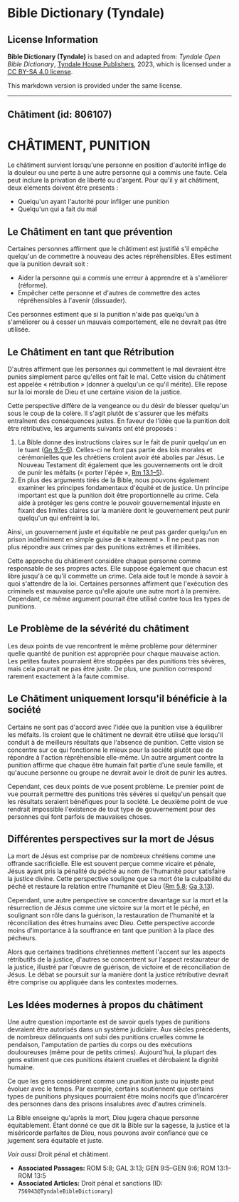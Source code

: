 # Bible Dictionary (Tyndale)

## License Information

**Bible Dictionary (Tyndale)** is based on and adapted from: _Tyndale Open Bible Dictionary_, [Tyndale House Publishers](https://tyndaleopenresources.com/), 2023, which is licensed under a [CC BY-SA 4.0 license](https://creativecommons.org/licenses/by-sa/4.0/legalcode.en).

This markdown version is provided under the same license.



--------------------------------

## Châtiment (id: 806107)

CHÂTIMENT, PUNITION
===================

Le châtiment survient lorsqu'une personne en position d'autorité inflige de la douleur ou une perte à une autre personne qui a commis une faute. Cela peut inclure la privation de liberté ou d'argent. Pour qu'il y ait châtiment, deux éléments doivent être présents :

* Quelqu'un ayant l'autorité pour infliger une punition
* Quelqu'un qui a fait du mal

Le Châtiment en tant que prévention
-----------------------------------

Certaines personnes affirment que le châtiment est justifié s'il empêche quelqu'un de commettre à nouveau des actes répréhensibles. Elles estiment que la punition devrait soit :

* Aider la personne qui a commis une erreur à apprendre et à s'améliorer (réforme).
* Empêcher cette personne et d'autres de commettre des actes répréhensibles à l'avenir (dissuader).

Ces personnes estiment que si la punition n'aide pas quelqu'un à s'améliorer ou à cesser un mauvais comportement, elle ne devrait pas être utilisée.

Le Châtiment en tant que Rétribution
------------------------------------

D'autres affirment que les personnes qui commettent le mal devraient être punies simplement parce qu'elles ont fait le mal. Cette vision du châtiment est appelée « rétribution » (donner à quelqu'un ce qu'il mérite). Elle repose sur la loi morale de Dieu et une certaine vision de la justice.

Cette perspective diffère de la vengeance ou du désir de blesser quelqu'un sous le coup de la colère. Il s'agit plutôt de s'assurer que les méfaits entraînent des conséquences justes. En faveur de l'idée que la punition doit être rétributive, les arguments suivants ont été proposés :

1. La Bible donne des instructions claires sur le fait de punir quelqu'un en le tuant ([Gn 9\.5–6](https://ref.ly/Gen9:5-Gen9:6)). Celles\-ci ne font pas partie des lois morales et cérémonielles que les chrétiens croient avoir été abolies par Jésus. Le Nouveau Testament dit également que les gouvernements ont le droit de punir les méfaits (« porter l'épée », [Rm 13\.1](https://ref.ly/Rom13:1-Rom13:5)[–](https://ref.ly/Gen9:5-Gen9:6)[5](https://ref.ly/Rom13:1-Rom13:5)).
2. En plus des arguments tirés de la Bible, nous pouvons également examiner les principes fondamentaux d'équité et de justice. Un principe important est que la punition doit être proportionnelle au crime. Cela aide à protéger les gens contre le pouvoir gouvernemental injuste en fixant des limites claires sur la manière dont le gouvernement peut punir quelqu'un qui enfreint la loi. 
  
Ainsi, un gouvernement juste et équitable ne peut pas garder quelqu'un en prison indéfiniment en simple guise de « traitement ». Il ne peut pas non plus répondre aux crimes par des punitions extrêmes et illimitées.

Cette approche du châtiment considère chaque personne comme responsable de ses propres actes. Elle suppose également que chacun est libre jusqu'à ce qu'il commette un crime. Cela aide tout le monde à savoir à quoi s'attendre de la loi. Certaines personnes affirment que l'exécution des criminels est mauvaise parce qu'elle ajoute une autre mort à la première. Cependant, ce même argument pourrait être utilisé contre tous les types de punitions.

Le Problème de la sévérité du châtiment
---------------------------------------

Les deux points de vue rencontrent le même problème pour déterminer quelle quantité de punition est appropriée pour chaque mauvaise action. Les petites fautes pourraient être stoppées par des punitions très sévères, mais cela pourrait ne pas être juste. De plus, une punition correspond rarement exactement à la faute commise.

Le Châtiment uniquement lorsqu'il bénéficie à la société
--------------------------------------------------------

Certains ne sont pas d'accord avec l'idée que la punition vise à équilibrer les méfaits. Ils croient que le châtiment ne devrait être utilisé que lorsqu'il conduit à de meilleurs résultats que l'absence de punition. Cette vision se concentre sur ce qui fonctionne le mieux pour la société plutôt que de répondre à l'action répréhensible elle\-même. Un autre argument contre la punition affirme que chaque être humain fait partie d'une seule famille, et qu'aucune personne ou groupe ne devrait avoir le droit de punir les autres.

Cependant, ces deux points de vue posent problème. Le premier point de vue pourrait permettre des punitions très sévères si quelqu'un pensait que les résultats seraient bénéfiques pour la société. Le deuxième point de vue rendrait impossible l'existence de tout type de gouvernement pour des personnes qui font parfois de mauvaises choses.

Différentes perspectives sur la mort de Jésus
---------------------------------------------

La mort de Jésus est comprise par de nombreux chrétiens comme une offrande sacrificielle. Elle est souvent perçue comme vicaire et pénale, Jésus ayant pris la pénalité du péché au nom de l'humanité pour satisfaire la justice divine. Cette perspective souligne que sa mort ôte la culpabilité du péché et restaure la relation entre l'humanité et Dieu ([Rm 5\.8](https://ref.ly/Rom5:8); [Ga 3\.13](https://ref.ly/Gal3:13)).

Cependant, une autre perspective se concentre davantage sur la mort et la résurrection de Jésus comme une victoire sur la mort et le péché, en soulignant son rôle dans la guérison, la restauration de l'humanité et la réconciliation des êtres humains avec Dieu. Cette perspective accorde moins d'importance à la souffrance en tant que punition à la place des pécheurs.

Alors que certaines traditions chrétiennes mettent l'accent sur les aspects rétributifs de la justice, d'autres se concentrent sur l'aspect restaurateur de la justice, illustré par l'œuvre de guérison, de victoire et de réconciliation de Jésus. Le débat se poursuit sur la manière dont la justice rétributive devrait être comprise ou appliquée dans les contextes modernes.

Les Idées modernes à propos du châtiment
----------------------------------------

Une autre question importante est de savoir quels types de punitions devraient être autorisés dans un système judiciaire. Aux siècles précédents, de nombreux délinquants ont subi des punitions cruelles comme la pendaison, l'amputation de parties du corps ou des exécutions douloureuses (même pour de petits crimes). Aujourd'hui, la plupart des gens estiment que ces punitions étaient cruelles et dérobaient la dignité humaine.

Ce que les gens considèrent comme une punition juste ou injuste peut évoluer avec le temps. Par exemple, certains soutiennent que certains types de punitions physiques pourraient être moins nocifs que d'incarcérer des personnes dans des prisons insalubres avec d'autres criminels.

La Bible enseigne qu'après la mort, Dieu jugera chaque personne équitablement. Étant donné ce que dit la Bible sur la sagesse, la justice et la miséricorde parfaites de Dieu, nous pouvons avoir confiance que ce jugement sera équitable et juste.

*Voir aussi* Droit pénal et châtiment.

* **Associated Passages:** ROM 5:8; GAL 3:13; GEN 9:5–GEN 9:6; ROM 13:1–ROM 13:5
* **Associated Articles:** Droit pénal et sanctions (ID: `756943@TyndaleBibleDictionary`)

